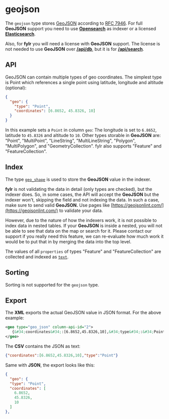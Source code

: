 # geojson

The `geojson` type stores [GeoJSON](https://geojson.org/) according to [RFC 7946](https://datatracker.ietf.org/doc/html/rfc7946). For full **GeoJSON** support you need to use [**Opensearch**](https://opensearch.org/) as indexer or a licensed [**Elasticsearch**](https://www.elastic.co/subscriptions).

Also, for **fylr** you will need a license with **GeoJSON** support. The license is not needed to use **GeoJSON** over [**/api/db**](../api/endpoints/api-db.md), but it is for [**/api/search**](../api/endpoints/api-search.md).

## API

GeoJSON can contain multiple types of geo coordinates. The simplest type is Point which references a single point using latitude, longitude and altitude (optional):

```json
{
  "geo": {
    "type": "Point",
    "coordinates": [6.8652, 45.8326, 10]
  }
}
```

In this example sets a `Point` in column `geo`: The longitude is set to `6.8652`, latitude to `45.8326` and altitude to `10`. Other types storable in **GeoJSON** are: "Point", "MultiPoint", "LineString", "MultiLineString", "Polygon", "MultiPolygon", and "GeometryCollection". fylr also supports "Feature" and "FeatureCollection".

## Index

The type [`geo_shape`](https://www.elastic.co/guide/en/elasticsearch/reference/current/geo-shape.html) is used to store the **GeoJSON** value in the indexer.

**fylr** is not validating the data in detail (only types are checked), but the indexer does. So, in some cases, the API will accept the **GeoJSON** but the indexer won't, skipping the field and not indexing the data. In such a case, make sure to send valid **GeoJSON.** Use pages like [https://geojsonlint.com/](https://geojsonlint.com/) to validate your data.

However, due to the nature of how the indexers work, it is not possible to index data in nested tables. If your **GeoJSON** is inside a nested, you will not be able to see that data on the map or search for it. Please contact our support if you really need this feature, we can re-evaluate how much work it would be to put that in by merging the data into the top level.

The values of all `properties` of types "Feature" and "FeatureCollection" are collected and indexed as [`text`](text-text_oneline.md).

## Sorting

Sorting is not supported for the `geojson` type.

## Export

The **XML** exports the actual GeoJSON value in JSON format. For the above example:

```xml
<geo type="geo_json" column-api-id="2">
   {&#34;coordinates&#34;:[6.8652,45.8326,10],&#34;type&#34;:&#34;Point&#34;}
</geo>
```

The **CSV** contains the JSON as text:

```json
{"coordinates":[6.8652,45.8326,10],"type":"Point"}
```

Same with **JSON**, the export looks like this:

```json
{
  "geo": {
  "type": "Point",
  "coordinates": [
    6.8652,
    45.8326,
    10
  ]
},
```
